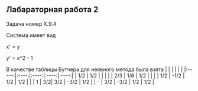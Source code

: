 ## Лабараторная работа 2
Задача номер X.9.4

Система имеет вид 

x' = y

y' = x^2 - 1

В качестве таблицы Бутчера для неявного метода была взята
|  |  |  | | |
|:-----:|:----:|:----:|:----:|:----:|
| 1/2 | 1/2 |  | | |
| 2/3 | 1/6 | 1/2 | | |
| 1/2 | -1/2 | 1/2 | 1/2 | |
| 1 | 3/2| 3/2 | -3/2 | 1/2 |
| - | 3/2 | -3/2 | 1/2 | 1/2 |




